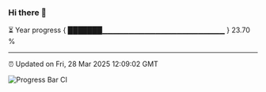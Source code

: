 ### Hi there 👋

⏳ Year progress { ███████▁▁▁▁▁▁▁▁▁▁▁▁▁▁▁▁▁▁▁▁▁▁▁ } 23.70 %

---

⏰ Updated on Fri, 28 Mar 2025 12:09:02 GMT

![Progress Bar CI](https://github.com/liununu/liununu/workflows/Progress%20Bar%20CI/badge.svg)
